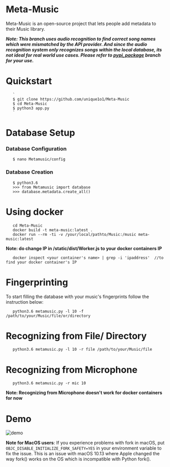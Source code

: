        
# Meta-Music
Meta-Music is an open-source project that lets people add metadata to their Music library. 


 ***Note: This branch uses audio recognition to find correct song names which were mismatched by the API provider. And since the audio recognition system only recognizes songs within the local database, its not ideal for real world use cases.
 Please refer to  [pypi_package](https://github.com/unique1o1/Meta-Music/tree/pypi_package) branch for your use.***
 

# Quickstart
       `
       $ git clone https://github.com/unique1o1/Meta-Music 
       $ cd Meta-Music
       $ python3 app.py
       `
# Database Setup
### Database Configuration 

       $ nano Metamusic/config
       
### Database Creation

       $ python3.6
       >>> from Metamusic import database
       >>> database.metadata.create_all()
   
       
# Using docker

       cd Meta-Music
       docker build -t meta-music:latest . 
       docker run --rm -ti -v /your/local/pathto/Music:/music meta-music:latest
       
 **Note: do change IP in /static/dist/Worker.js to your docker containers IP**
       
       docker inspect <your container's name> | grep -i 'ipaddress'  //to find your docker container's IP
       
# Fingerprinting

To start filling the database with your music's fingerprints follow the instruction below:
       
       python3.6 metamusic.py -l 10 -f /path/to/your/Music/file/or/directory
       
# Recognizing from File/ Directory

       python3.6 metamusic.py -l 10 -r file /path/to/your/Music/file

# Recognizing from Microphone

       python3.6 metamusic.py -r mic 10
       
**Note: Recognizing from Microphone doesn't work for docker containers for now**


# Demo

![demo](https://media.giphy.com/media/8PBFETWIZ39tme3vow/giphy.gif)


**Note for MacOS users**: If you experience problems with fork in macOS, put `OBJC_DISABLE_INITIALIZE_FORK_SAFETY=YES` in your environment variable to fix the issue. This is an issue with macOS 10.13 where Apple changed the way fork() works on the OS which is incompatible with Python fork().
 
